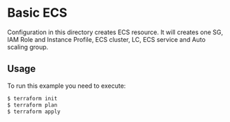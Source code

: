 # Basic ECS 

Configuration in this directory creates ECS resource.
It will creates one SG, IAM Role and Instance Profile, ECS cluster, LC, ECS service and Auto scaling group.

## Usage

To run this example you need to execute:

```bash
$ terraform init
$ terraform plan
$ terraform apply
```